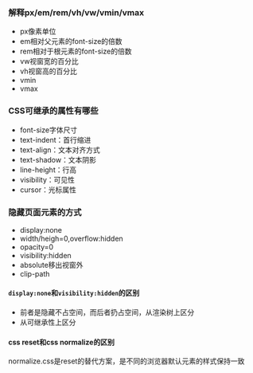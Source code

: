 
### 解释px/em/rem/vh/vw/vmin/vmax

- px像素单位
- em相对父元素的font-size的倍数
- rem相对于根元素的font-size的倍数
- vw视窗宽的百分比
- vh视窗高的百分比
- vmin
- vmax

### CSS可继承的属性有哪些

- font-size字体尺寸
- text-indent：首行缩进
- text-align：文本对齐方式
- text-shadow：文本阴影
- line-height：行高
- visibility：可见性
- cursor：光标属性

### 隐藏页面元素的方式

- display:none
- width/heigh=0,overflow:hidden
- opacity=0
- visibility:hidden
- absolute移出视窗外
- clip-path

#### `display:none`和`visibility:hidden`的区别

- 前者是隐藏不占空间，而后者扔占空间，从渲染树上区分
- 从可继承性上区分

#### css reset和css normalize的区别

normalize.css是reset的替代方案，是不同的浏览器默认元素的样式保持一致